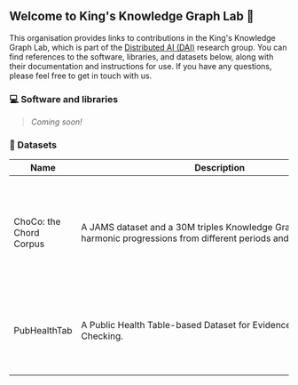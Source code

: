 ## Welcome to King's Knowledge Graph Lab 👋

This organisation provides links to contributions in the King's Knowledge Graph Lab, which is part of the [Distributed AI (DAI)](https://www.kcl.ac.uk/research/dai) research group. You can find references to the software, libraries, and datasets below, along with their documentation and instructions for use. If you have any questions, please feel free to get in touch with us.

### 💻 Software and libraries

>*Coming soon!*

### 💾 Datasets

| Name                    | <div style="width:500px">Description</div>                                                                        | Source                                      | Documentation                                                  | Article                                                                                                      |
|-------------------------|-------------------------------------------------------------------------------------------------------------------|---------------------------------------------|----------------------------------------------------------------|--------------------------------------------------------------------------------------------------------------|
| ChoCo: the Chord Corpus | A JAMS dataset and a 30M triples Knowledge Graph of 21K+ harmonic progressions from different periods and genres. | https://github.com/smashub/choco            | https://smashub.github.io/docs/category/choco-the-chord-corpus | ChoCo: a Chord Corpus and a Data Transformation Workflow for Musical Harmony Knowledge Graphs (under review) |
| PubHealthTab            | A Public Health Table-based Dataset for Evidence-based Fact Checking.                                             | https://github.com/mubasharaak/PubHealthTab |                                                                | PubHealthTab: A Public Health Table-based Dataset for Evidence-based Fact Checking                           |
|                         |                                                                                                                   |                                             |                                                                |                                                                                                              |


<!--

**Here are some ideas to get you started:**

🙋‍♀️ A short introduction - what is your organization all about?
🌈 Contribution guidelines - how can the community get involved?
👩‍💻 Useful resources - where can the community find your docs? Is there anything else the community should know?
🍿 Fun facts - what does your team eat for breakfast?
-->
